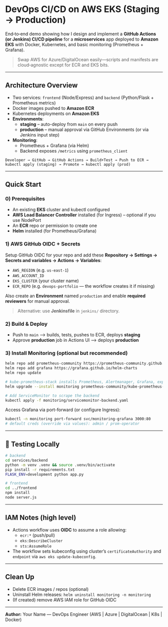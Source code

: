 # DevOps CI/CD on AWS EKS (Staging → Production)

End‑to‑end demo showing how I design and implement a **GitHub Actions (or Jenkins) CI/CD pipeline** for a **microservices** app deployed to **Amazon EKS** with Docker, Kubernetes, and basic monitoring (Prometheus + Grafana).

>  Swap AWS for Azure/DigitalOcean easily—scripts and manifests are cloud‑agnostic except for ECR and EKS bits.

---

##  Architecture Overview

- Two services: `frontend` (Node/Express) and `backend` (Python/Flask + Prometheus metrics)
- Docker images pushed to **Amazon ECR**
- Kubernetes deployments on **Amazon EKS**
- **Environments**:
  - **staging** – auto-deploy from `main` on every push
  - **production** – manual approval via GitHub Environments (or via Jenkins input step)
- **Monitoring**:
  - Prometheus + Grafana (via Helm)
  - Backend exposes `/metrics` using `prometheus_client`

```text
Developer → GitHub → GitHub Actions → Build+Test → Push to ECR → kubectl apply (staging) → Promote → kubectl apply (prod)
```

---

##  Quick Start

### 0) Prerequisites
- An existing **EKS** cluster and kubectl configured
- **AWS Load Balancer Controller** installed (for Ingress) – optional if you use NodePort
- An **ECR** repo or permission to create one
- **Helm** installed (for Prometheus/Grafana)

### 1) AWS GitHub OIDC + Secrets
Setup GitHub OIDC for your repo and add these **Repository → Settings → Secrets and variables → Actions → Variables**:

- `AWS_REGION` (e.g. `us-east-1`)
- `AWS_ACCOUNT_ID`
- `EKS_CLUSTER` (your cluster name)
- `ECR_REPO` (e.g. `devops-portfolio` — the workflow creates it if missing)

Also create an **Environment** named `production` and enable **required reviewers** for manual approval.

> Alternative: use **Jenkinsfile** in `jenkins/` directory.

### 2) Build & Deploy
- Push to `main` ⟶ builds, tests, pushes to ECR, deploys **staging**
- Approve **production** job in Actions UI ⟶ deploys **production**

### 3) Install Monitoring (optional but recommended)

```bash
helm repo add prometheus-community https://prometheus-community.github.io/helm-charts
helm repo add grafana https://grafana.github.io/helm-charts
helm repo update

# kube-prometheus-stack installs Prometheus, Alertmanager, Grafana, exporters
helm upgrade --install monitoring prometheus-community/kube-prometheus-stack -n monitoring --create-namespace

# Add ServiceMonitor to scrape the backend
kubectl apply -f monitoring/servicemonitor-backend.yaml
```

Access Grafana via port-forward (or configure Ingress):
```bash
kubectl -n monitoring port-forward svc/monitoring-grafana 3000:80
# default creds (override via values): admin / prom-operator
```

---

## 🧪 Testing Locally

```bash
# backend
cd services/backend
python -m venv .venv && source .venv/bin/activate
pip install -r requirements.txt
FLASK_ENV=development python app.py

# frontend
cd ../frontend
npm install
node server.js
```

---

##  IAM Notes (high level)

- Actions workflow uses **OIDC** to assume a role allowing:
  - `ecr:*` (push/pull)
  - `eks:DescribeCluster`
  - `sts:AssumeRole`
- The workflow sets kubeconfig using cluster’s `certificateAuthority` and `endpoint` via `aws eks update-kubeconfig`.

---

##  Clean Up

- Delete ECR images / repos (optional)
- Uninstall Helm releases: `helm uninstall monitoring -n monitoring`
- (If created) remove AWS IAM role for GitHub OIDC

---

**Author:** Your Name — DevOps Engineer (AWS | Azure | DigitalOcean | K8s | Docker)
